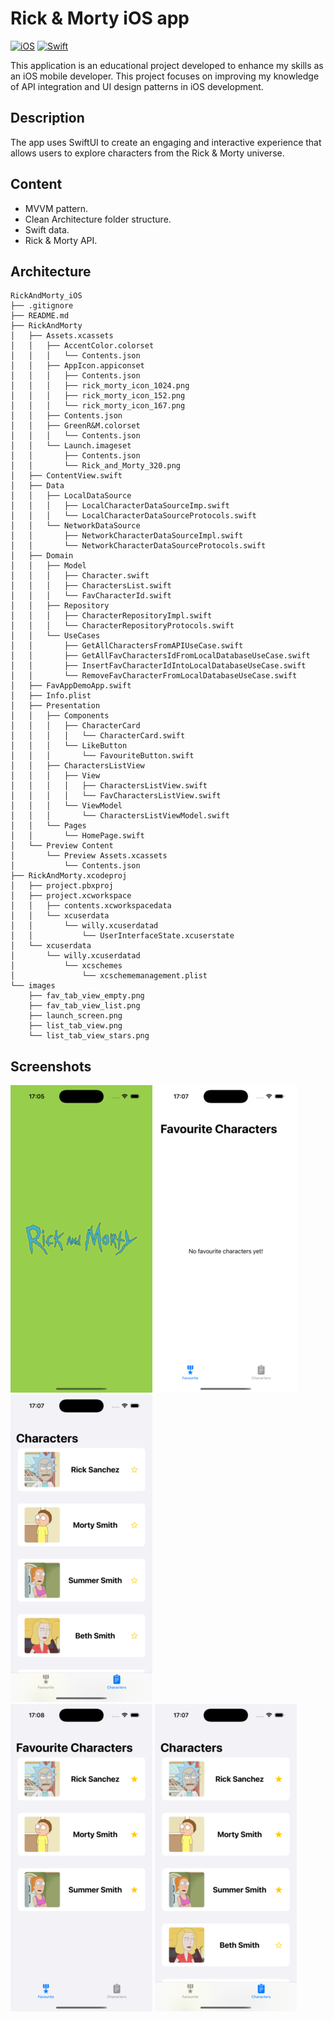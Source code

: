 #  Rick & Morty iOS app
[![iOS](https://img.shields.io/badge/iOS-000000?&logo=apple&logoColor=white)](#)
[![Swift](https://img.shields.io/badge/Swift-F54A2A?logo=swift&logoColor=white)](#)


This application is an educational project developed to enhance my skills as an iOS mobile developer. This project focuses on improving my knowledge of API integration and UI design patterns in iOS development.

## Description

The app uses SwiftUI to create an engaging and interactive experience that allows users to explore characters from the Rick & Morty universe.

## Content

- MVVM pattern.
- Clean Architecture folder structure.
- Swift data.
- Rick & Morty API.

## Architecture

```
RickAndMorty_iOS
├── .gitignore
├── README.md
├── RickAndMorty
│   ├── Assets.xcassets
│   │   ├── AccentColor.colorset
│   │   │   └── Contents.json
│   │   ├── AppIcon.appiconset
│   │   │   ├── Contents.json
│   │   │   ├── rick_morty_icon_1024.png
│   │   │   ├── rick_morty_icon_152.png
│   │   │   └── rick_morty_icon_167.png
│   │   ├── Contents.json
│   │   ├── GreenR&M.colorset
│   │   │   └── Contents.json
│   │   └── Launch.imageset
│   │       ├── Contents.json
│   │       └── Rick_and_Morty_320.png
│   ├── ContentView.swift
│   ├── Data
│   │   ├── LocalDataSource
│   │   │   ├── LocalCharacterDataSourceImp.swift
│   │   │   └── LocalCharacterDataSourceProtocols.swift
│   │   └── NetworkDataSource
│   │       ├── NetworkCharacterDataSourceImpl.swift
│   │       └── NetworkCharacterDataSourceProtocols.swift
│   ├── Domain
│   │   ├── Model
│   │   │   ├── Character.swift
│   │   │   ├── CharactersList.swift
│   │   │   └── FavCharacterId.swift
│   │   ├── Repository
│   │   │   ├── CharacterRepositoryImpl.swift
│   │   │   └── CharacterRepositoryProtocols.swift
│   │   └── UseCases
│   │       ├── GetAllCharactersFromAPIUseCase.swift
│   │       ├── GetAllFavCharactersIdFromLocalDatabaseUseCase.swift
│   │       ├── InsertFavCharacterIdIntoLocalDatabaseUseCase.swift
│   │       └── RemoveFavCharacterFromLocalDatabaseUseCase.swift
│   ├── FavAppDemoApp.swift
│   ├── Info.plist
│   ├── Presentation
│   │   ├── Components
│   │   │   ├── CharacterCard
│   │   │   │   └── CharacterCard.swift
│   │   │   └── LikeButton
│   │   │       └── FavouriteButton.swift
│   │   ├── CharactersListView
│   │   │   ├── View
│   │   │   │   ├── CharactersListView.swift
│   │   │   │   └── FavCharactersListView.swift
│   │   │   └── ViewModel
│   │   │       └── CharactersListViewModel.swift
│   │   └── Pages
│   │       └── HomePage.swift
│   └── Preview Content
│       └── Preview Assets.xcassets
│           └── Contents.json
├── RickAndMorty.xcodeproj
│   ├── project.pbxproj
│   ├── project.xcworkspace
│   │   ├── contents.xcworkspacedata
│   │   └── xcuserdata
│   │       └── willy.xcuserdatad
│   │           └── UserInterfaceState.xcuserstate
│   └── xcuserdata
│       └── willy.xcuserdatad
│           └── xcschemes
│               └── xcschememanagement.plist
└── images
    ├── fav_tab_view_empty.png
    ├── fav_tab_view_list.png
    ├── launch_screen.png
    ├── list_tab_view.png
    └── list_tab_view_stars.png
```
## Screenshots

<div>
    <img src="./images/launch_screen.png" alt="Launch screen" />
    <img src="./images/fav_tab_view_empty.png" alt="Favourite tab view empty" />
    <img src="./images/list_tab_view.png" alt="Character list tab view" />
</div>

<div>
    <img src="./images/fav_tab_view_list.png" alt="Favourite tab view with characters" />
    <img src="./images/list_tab_view_stars.png" alt="Character list tab view with favs" />
</div>
